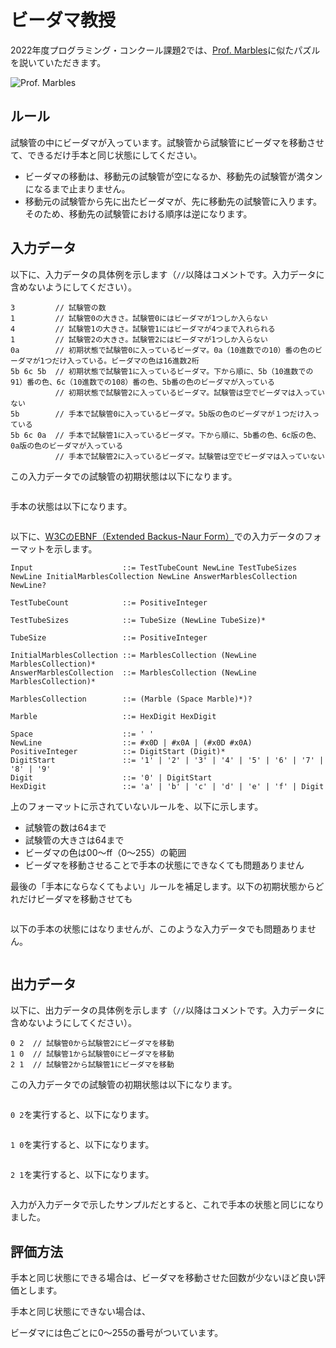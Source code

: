 # ビーダマ教授

2022年度プログラミング・コンクール課題2では、[Prof. Marbles](https://hutter-trade.com/en/product-range/product/prof-marbles/)に似たパズルを説いていただきます。

![Prof. Marbles]()

## ルール

試験管の中にビーダマが入っています。試験管から試験管にビーダマを移動させて、できるだけ手本と同じ状態にしてください。

* ビーダマの移動は、移動元の試験管が空になるか、移動先の試験管が満タンになるまで止まりません。
  ![]()
* 移動元の試験管から先に出たビーダマが、先に移動先の試験管に入ります。そのため、移動先の試験管における順序は逆になります。
  ![]()

## 入力データ

以下に、入力データの具体例を示します（`//`以降はコメントです。入力データに含めないようにしてください）。

~~~
3         // 試験管の数
1         // 試験管0の大きさ。試験管0にはビーダマが1つしか入らない
4         // 試験管1の大きさ。試験管1にはビーダマが4つまで入れられる
1         // 試験管2の大きさ。試験管2にはビーダマが1つしか入らない
0a        // 初期状態で試験管0に入っているビーダマ。0a（10進数での10）番の色のビーダマが1つだけ入っている。ビーダマの色は16進数2桁
5b 6c 5b  // 初期状態で試験管1に入っているビーダマ。下から順に、5b（10進数での91）番の色、6c（10進数での108）番の色、5b番の色のビーダマが入っている
          // 初期状態で試験管2に入っているビーダマ。試験管は空でビーダマは入っていない
5b        // 手本で試験管0に入っているビーダマ。5b版の色のビーダマが１つだけ入っている
5b 6c 0a  // 手本で試験管1に入っているビーダマ。下から順に、5b番の色、6c版の色、0a版の色のビーダマが入っている
          // 手本で試験管2に入っているビーダマ。試験管は空でビーダマは入っていない
~~~

この入力データでの試験管の初期状態は以下になります。

![]()

手本の状態は以下になります。

![]()

以下に、[W3CのEBNF（Extended Backus-Naur Form）](http://www.w3c.org/TR/REC-xml#sec-notation)での入力データのフォーマットを示します。

~~~ebnf
Input                    ::= TestTubeCount NewLine TestTubeSizes NewLine InitialMarblesCollection NewLine AnswerMarblesCollection NewLine?

TestTubeCount            ::= PositiveInteger

TestTubeSizes            ::= TubeSize (NewLine TubeSize)*

TubeSize                 ::= PositiveInteger

InitialMarblesCollection ::= MarblesCollection (NewLine MarblesCollection)*
AnswerMarblesCollection  ::= MarblesCollection (NewLine MarblesCollection)*

MarblesCollection        ::= (Marble (Space Marble)*)?

Marble                   ::= HexDigit HexDigit

Space                    ::= ' '
NewLine                  ::= #x0D | #x0A | (#x0D #x0A)
PositiveInteger          ::= DigitStart (Digit)*
DigitStart               ::= '1' | '2' | '3' | '4' | '5' | '6' | '7' | '8' | '9'
Digit                    ::= '0' | DigitStart
HexDigit                 ::= 'a' | 'b' | 'c' | 'd' | 'e' | 'f' | Digit
~~~

上のフォーマットに示されていないルールを、以下に示します。

* 試験管の数は64まで
* 試験管の大きさは64まで
* ビーダマの色は00〜ff（0〜255）の範囲
* ビーダマを移動させることで手本の状態にできなくても問題ありません

最後の「手本にならなくてもよい」ルールを補足します。以下の初期状態からどれだけビーダマを移動させても

![]()

以下の手本の状態にはなりませんが、このような入力データでも問題ありません。

![]()

## 出力データ


以下に、出力データの具体例を示します（`//`以降はコメントです。入力データに含めないようにしてください）。

~~~
0 2  // 試験管0から試験管2にビーダマを移動
1 0  // 試験管1から試験管0にビーダマを移動
2 1  // 試験管2から試験管1にビーダマを移動
~~~

この入力データでの試験管の初期状態は以下になります。

![]()

`0 2`を実行すると、以下になります。

![]()

`1 0`を実行すると、以下になります。

![]()

`2 1`を実行すると、以下になります。

![]()

入力が入力データで示したサンプルだとすると、これで手本の状態と同じになりました。

## 評価方法


手本と同じ状態にできる場合は、ビーダマを移動させた回数が少ないほど良い評価とします。

手本と同じ状態にできない場合は、

ビーダマには色ごとに0〜255の番号がついています。
